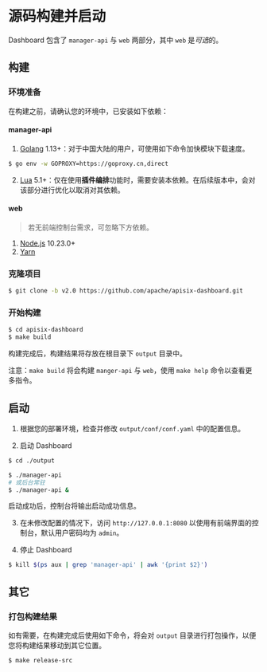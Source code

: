 <!--
#
# Licensed to the Apache Software Foundation (ASF) under one or more
# contributor license agreements.  See the NOTICE file distributed with
# this work for additional information regarding copyright ownership.
# The ASF licenses this file to You under the Apache License, Version 2.0
# (the "License"); you may not use this file except in compliance with
# the License.  You may obtain a copy of the License at
#
#     http://www.apache.org/licenses/LICENSE-2.0
#
# Unless required by applicable law or agreed to in writing, software
# distributed under the License is distributed on an "AS IS" BASIS,
# WITHOUT WARRANTIES OR CONDITIONS OF ANY KIND, either express or implied.
# See the License for the specific language governing permissions and
# limitations under the License.
#
-->

# 源码构建并启动

Dashboard 包含了 `manager-api` 与 `web` 两部分，其中 `web` 是*可选*的。

## 构建

### 环境准备

在构建之前，请确认您的环境中，已安装如下依赖：

#### manager-api

1. [Golang](https://golang.org/dl/) 1.13+：对于中国大陆的用户，可使用如下命令加快模块下载速度。

```sh
$ go env -w GOPROXY=https://goproxy.cn,direct
```

2. [Lua](https://www.lua.org/download.html) 5.1+：仅在使用**插件编排**功能时，需要安装本依赖。在后续版本中，会对该部分进行优化以取消对其依赖。

#### web

> 若无前端控制台需求，可忽略下方依赖。

1. [Node.js](https://nodejs.org/en/download/) 10.23.0+
2. [Yarn](https://yarnpkg.com/getting-started/install)

### 克隆项目

```sh
$ git clone -b v2.0 https://github.com/apache/apisix-dashboard.git
```

### 开始构建

```sh
$ cd apisix-dashboard
$ make build
```

构建完成后，构建结果将存放在根目录下 `output` 目录中。

注意：`make build` 将会构建 `manger-api` 与 `web`，使用 `make help` 命令以查看更多指令。

## 启动

1. 根据您的部署环境，检查并修改 `output/conf/conf.yaml` 中的配置信息。

2. 启动 Dashboard

```sh
$ cd ./output

$ ./manager-api
# 或后台常驻
$ ./manager-api &
```

启动成功后，控制台将输出启动成功信息。

3. 在未修改配置的情况下，访问 `http://127.0.0.1:8080` 以使用有前端界面的控制台，默认用户密码均为 `admin`。

4. 停止 Dashboard

```sh
$ kill $(ps aux | grep 'manager-api' | awk '{print $2}')
```

## 其它

### 打包构建结果

如有需要，在构建完成后使用如下命令，将会对 `output` 目录进行打包操作，以便您将构建结果移动到其它位置。

```sh
$ make release-src
```
